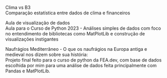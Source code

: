 Clima vs B3 \
Comparação estatística entre dados de clima e financeiros

Aula de visualização de dados \
Aula para o Curso de Python 2023 - Análises simples de dados com foco no entendimento de bibliotecas como MatPlotLib e construção de visualizações instigantes

Naufrágios Mediterrâneo - O que os naufrágios na Europa antiga e medieval nos dizem sobre sua história: \
Projeto final feito para o curso de python da FEA.dev, com base de dados escolhida por mim para uma análise de dados feita principalmente com Pandas e MatPlotLib.
